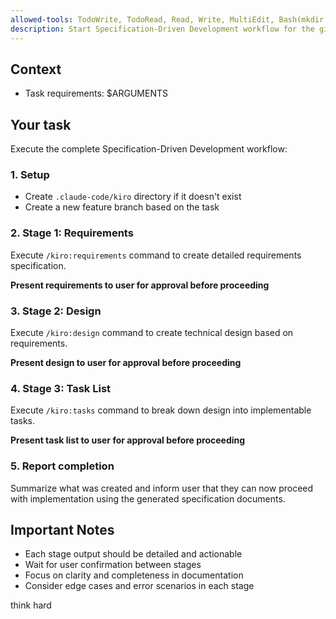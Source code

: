 ```yaml
---
allowed-tools: TodoWrite, TodoRead, Read, Write, MultiEdit, Bash(mkdir:*)
description: Start Specification-Driven Development workflow for the given task
---
```


## Context

- Task requirements: $ARGUMENTS

## Your task

Execute the complete Specification-Driven Development workflow:

### 1. Setup

- Create `.claude-code/kiro` directory if it doesn't exist
- Create a new feature branch based on the task

### 2. Stage 1: Requirements

Execute `/kiro:requirements` command to create detailed requirements specification.

**Present requirements to user for approval before proceeding**

### 3. Stage 2: Design

Execute `/kiro:design` command to create technical design based on requirements.

**Present design to user for approval before proceeding**

### 4. Stage 3: Task List

Execute `/kiro:tasks` command to break down design into implementable tasks.

**Present task list to user for approval before proceeding**

### 5. Report completion

Summarize what was created and inform user that they can now proceed with implementation using the generated specification documents.

## Important Notes

- Each stage output should be detailed and actionable
- Wait for user confirmation between stages
- Focus on clarity and completeness in documentation
- Consider edge cases and error scenarios in each stage

think hard
